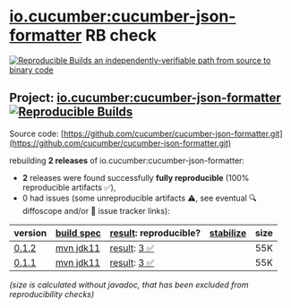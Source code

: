 [io.cucumber:cucumber-json-formatter](https://central.sonatype.com/artifact/io.cucumber/cucumber-json-formatter/versions) RB check
=======

[![Reproducible Builds](https://reproducible-builds.org/images/logos/rb.svg) an independently-verifiable path from source to binary code](https://reproducible-builds.org/)

## Project: [io.cucumber:cucumber-json-formatter](https://central.sonatype.com/artifact/io.cucumber/cucumber-json-formatter/versions) [![Reproducible Builds](https://img.shields.io/endpoint?url=https://raw.githubusercontent.com/jvm-repo-rebuild/reproducible-central/master/content/io/cucumber/cucumber-json-formatter/badge.json)](https://github.com/jvm-repo-rebuild/reproducible-central/blob/master/content/io/cucumber/cucumber-json-formatter/README.md)

Source code: [https://github.com/cucumber/cucumber-json-formatter.git](https://github.com/cucumber/cucumber-json-formatter.git)

rebuilding **2 releases** of io.cucumber:cucumber-json-formatter:
- **2** releases were found successfully **fully reproducible** (100% reproducible artifacts :white_check_mark:),
- 0 had issues (some unreproducible artifacts :warning:, see eventual :mag: diffoscope and/or :memo: issue tracker links):

| version | [build spec](/BUILDSPEC.md) | [result](https://reproducible-builds.org/docs/jvm/): reproducible? | [stabilize](https://github.com/google/oss-rebuild/blob/main/cmd/stabilize/README.md) | size |
| -- | --------- | ------ | ------ | -- |
| [0.1.2](https://central.sonatype.com/artifact/io.cucumber/cucumber-json-formatter/0.1.2/pom) | [mvn jdk11](cucumber-json-formatter-0.1.2.buildspec) | [result](cucumber-json-formatter-0.1.2.buildinfo): [3 :white_check_mark: ](cucumber-json-formatter-0.1.2.buildcompare) | | 55K |
| [0.1.1](https://central.sonatype.com/artifact/io.cucumber/cucumber-json-formatter/0.1.1/pom) | [mvn jdk11](cucumber-json-formatter-0.1.1.buildspec) | [result](cucumber-json-formatter-0.1.1.buildinfo): [3 :white_check_mark: ](cucumber-json-formatter-0.1.1.buildcompare) | | 55K |

<i>(size is calculated without javadoc, that has been excluded from reproducibility checks)</i>
